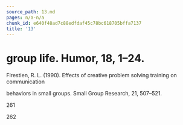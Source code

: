 ```yaml
---
source_path: 13.md
pages: n/a-n/a
chunk_id: e640f48ad7c88edfdaf45c78bc618705bffa7137
title: '13'
---
```

# group life. Humor, 18, 1–24.

Firestien, R. L. (1990). Effects of creative problem solving training on communication

behaviors in small groups. Small Group Research, 21, 507–521.

261

262
